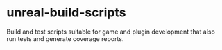 # unreal-build-scripts
Build and test scripts suitable for game and plugin development that also run tests and generate coverage reports.

